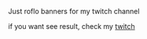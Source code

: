 Just roflo banners for my twitch channel

if you want see result, check my [twitch](https://www.twitch.tv/cywwee)